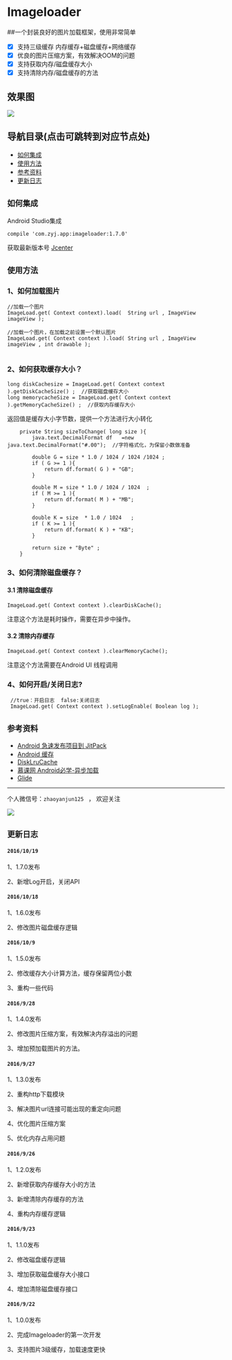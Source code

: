 # Imageloader  
 
##一个封装良好的图片加载框架，使用非常简单
- [X] 支持三级缓存  内存缓存+磁盘缓存+网络缓存
- [X] 优良的图片压缩方案，有效解决OOM的问题
- [X] 支持获取内存/磁盘缓存大小
- [X] 支持清除内存/磁盘缓存的方法

## 效果图
![](gif/GIF.gif) 

## 导航目录(点击可跳转到对应节点处)
- [如何集成](#如何集成) 
- [使用方法](#使用方法) 
- [参考资料](#参考资料)
- [更新日志](#更新日志) 


## `如何集成`
Android Studio集成
```
compile 'com.zyj.app:imageloader:1.7.0'

```
获取最新版本号 [Jcenter](http://jcenter.bintray.com/com/zyj/app/imageloader/)
## `使用方法`

### 1、如何加载图片
```
//加载一个图片
ImageLoad.get( Context context).load(  String url , ImageView imageView );
 
//加载一个图片，在加载之前设置一个默认图片
ImageLoad.get( Context context ).load( String url , ImageView imageView , int drawable );
 
```

### 2、如何获取缓存大小？
```
long diskCachesize = ImageLoad.get( Context context ).getDiskCacheSize() ;  //获取磁盘缓存大小
long memorycacheSize = ImageLoad.get( Context context ).getMemoryCacheSize() ;  //获取内存缓存大小

```

返回值是缓存大小字节数，提供一个方法进行大小转化
```
    private String sizeToChange( long size ){
        java.text.DecimalFormat df   =new   java.text.DecimalFormat("#.00");  //字符格式化，为保留小数做准备

        double G = size * 1.0 / 1024 / 1024 /1024 ;
        if ( G >= 1 ){
            return df.format( G ) + "GB";
        }

        double M = size * 1.0 / 1024 / 1024  ;
        if ( M >= 1 ){
            return df.format( M ) + "MB";
        }

        double K = size  * 1.0 / 1024   ;
        if ( K >= 1 ){
            return df.format( K ) + "KB";
        }

        return size + "Byte" ;
    }

```

### 3、如何清除磁盘缓存？

####    3.1 清除磁盘缓存
```
ImageLoad.get( Context context ).clearDiskCache();
```
注意这个方法是耗时操作，需要在异步中操作。

####    3.2 清除内存缓存

```
ImageLoad.get( Context context ).clearMemoryCache();
```
注意这个方法需要在Android UI 线程调用

### 4、如何开启/关闭日志?
```
 //true：开启日志  false:关闭日志
 ImageLoad.get( Context context ).setLogEnable( Boolean log );
```

## `参考资料`
* [Android 急速发布项目到 JitPack](http://www.cnblogs.com/zhaoyanjun/p/5942616.html)
* [Android 缓存](http://www.cnblogs.com/zhaoyanjun/p/5818943.html)
* [DiskLruCache](https://github.com/JakeWharton/DiskLruCache)
* [慕课网 Android必学-异步加载](http://www.imooc.com/learn/406)
* [Glide](https://github.com/bumptech/glide)


---

个人微信号：`zhaoyanjun125 `  ，   欢迎关注

![](http://o7rvuansr.bkt.clouddn.com/weixin200.jpg)


## `更新日志`
#### `2016/10/19`
1、1.7.0发布

2、新增Log开启，关闭API


#### `2016/10/18`
1、1.6.0发布

2、修改图片磁盘缓存逻辑


#### `2016/10/9`
1、1.5.0发布

2、修改缓存大小计算方法，缓存保留两位小数

3、重构一些代码


#### `2016/9/28`
1、1.4.0发布

2、修改图片压缩方案，有效解决内存溢出的问题

3、增加预加载图片的方法。


#### `2016/9/27`
1、1.3.0发布

2、重构http下载模块

3、解决图片url连接可能出现的重定向问题

4、优化图片压缩方案

5、优化内存占用问题


#### `2016/9/26`

1、1.2.0发布

2、新增获取内存缓存大小的方法

3、新增清除内存缓存的方法

4、重构内存缓存逻辑


#### `2016/9/23`
 
1、1.1.0发布
 
2、修改磁盘缓存逻辑
 
3、增加获取磁盘缓存大小接口
 
4、增加清除磁盘缓存接口 
 

#### `2016/9/22`

1、1.0.0发布
    
2、完成Imageloader的第一次开发
   
3、支持图片3级缓存，加载速度更快

